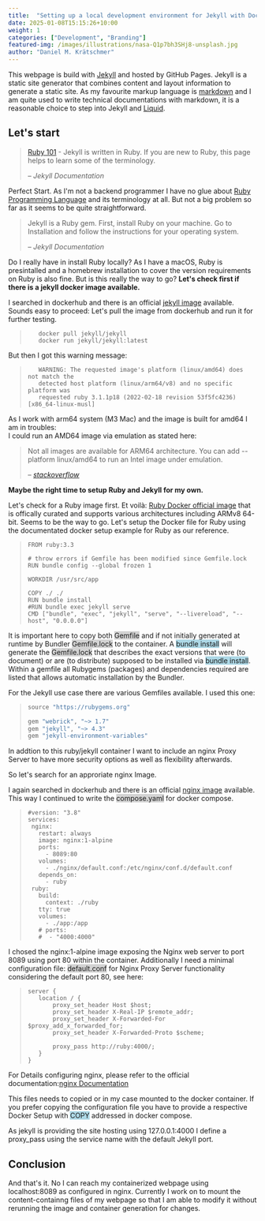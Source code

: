 ```yaml
---
title:  "Setting up a local development environment for Jekyll with Docker"
date: 2025-01-08T15:15:26+10:00
weight: 1
categories: ["Development", "Branding"]
featured-img: /images/illustrations/nasa-Q1p7bh3SHj8-unsplash.jpg
author: "Daniel M. Krätschmer"
---
```



This webpage is build with [Jekyll](https://jekyllrb.com) and hosted by GitHub Pages. 
Jekyll is a static site generator that combines content and layout information to generate a static site.
As my favourite markup language is [markdown](https://www.markdownguide.org) 
and I am quite used to write technical documentations with markdown,
it is a reasonable choice to step into Jekyll and [Liquid](https://github.com/Shopify/liquid/wiki). 

## Let's start

> [Ruby 101](https://jekyllrb.com/docs/ruby-101/) - Jekyll is written in Ruby. If you are new to Ruby, this page helps to learn some of the terminology. 
>
> – _Jekyll Documentation_

Perfect Start. As I'm not a backend programmer I have no glue about
[Ruby Programming Language](https://www.ruby-lang.org/en/) and its terminology at all. 
But not a big problem so far as it seems to be quite straightforward.

> Jekyll is a Ruby gem. First, install Ruby on your machine. Go to Installation and follow the instructions for your operating system.
>
> – _Jekyll Documentation_

Do I really have in install Ruby locally? As I have a macOS, Ruby is presintalled and a homebrew installation to cover the version requirements on Ruby is also fine. But is this really the way to go? </b>
**Let's check first if there is a jekyll docker image available.**

I searched in dockerhub and there is an official [jekyll image](https://hub.docker.com/r/jekyll/jekyll/) available. 
Sounds easy to proceed: Let's pull the image from dockerhub and run it for further testing.  

>```shell
>    docker pull jekyll/jekyll
>    docker run jekyll/jekyll:latest 
>```

But then I got this warning message: 

>```shell
>    WARNING: The requested image's platform (linux/amd64) does not match the
>    detected host platform (linux/arm64/v8) and no specific platform was
>    requested ruby 3.1.1p18 (2022-02-18 revision 53f5fc4236) [x86_64-linux-musl]
>```

As I work with arm64 system (M3 Mac) and the image is built for amd64 I am in troubles:  
I could run an AMD64 image via emulation as stated here: 

> Not all images are available for ARM64 architecture. You can add --platform linux/amd64 to run an Intel image under emulation.
>
> – [_stackoverflow_](https://stackoverflow.com/questions/67458621/how-to-run-amd64-docker-image-on-arm64-host-platform)

**Maybe the right time to setup Ruby and Jekyll for my own.**

Let's check for a Ruby image first. Et voilà: [Ruby Docker official image](https://hub.docker.com/_/ruby) 
that is offically curated and supports various architectures including ARMv8 64-bit. Seems to be the way to go. 
Let's setup the Docker file for Ruby using the documentated docker setup example for Ruby as our reference.  

>```shell
>FROM ruby:3.3
>
># throw errors if Gemfile has been modified since Gemfile.lock
>RUN bundle config --global frozen 1
>
>WORKDIR /usr/src/app
>
>COPY ./ ./
>RUN bundle install
>#RUN bundle exec jekyll serve
>CMD ["bundle", "exec", "jekyll", "serve", "--livereload", "--host", "0.0.0.0"]
>```

It is important here to copy both <span style="background-color: lightgrey">Gemfile</span> 
and if not initially generated at runtime by Bundler 
<span style="background-color: lightgrey">Gemfile.lock</span> to the container. 
A <span style="background-color: lightblue">bundle install</span> will generate the <span style="background-color: lightgrey">Gemfile.lock</span> that describes the exact versions that were (to document) or are (to distribute) supposed to be installed via <span style="background-color: lightblue">bundle install</span>.
Within a gemfile all Rubygems (packages) and dependencies required are listed
that allows automatic installation by the Bundler.

For the Jekyll use case there are various Gemfiles available. I used this one: 
>```ruby
>source "https://rubygems.org"
>
>gem "webrick", "~> 1.7"
>gem "jekyll", "~> 4.3"
>gem "jekyll-environment-variables"
>```
In addtion to this ruby/jekyll container I want to include an nginx Proxy Server to have more security options as well as flexibility afterwards. 

So let's search for an approriate nginx Image. 

I again searched in dockerhub and there is an official [nginx image](https://hub.docker.com/_/nginx) available.   
This way I continued to write the <span style="background-color: lightgrey">compose.yaml</span> for docker compose. 

>```docker
>#version: "3.8"
>services:
>  nginx:
>    restart: always
>    image: nginx:1-alpine
>    ports:
>      - 8089:80
>    volumes:
>      - ./nginx/default.conf:/etc/nginx/conf.d/default.conf
>    depends_on:
>      - ruby
>  ruby:
>    build:
>      context: ./ruby
>    tty: true
>    volumes:
>      - ./app:/app
>    # ports:
>    #  - "4000:4000"
>```

I chosed the nginx:1-alpine image exposing the Nginx web server to port 8089 using port 80 within the container. 
Additionally I need a minimal configuration file: <span style="background-color: lightgrey">default.conf</span> for Nginx Proxy Server functionality
considering the default port 80, see here: 

>```shell
> server {
>    location / {
>        proxy_set_header Host $host;
>        proxy_set_header X-Real-IP $remote_addr;
>        proxy_set_header X-Forwarded-For $proxy_add_x_forwarded_for;
>        proxy_set_header X-Forwarded-Proto $scheme;
>
>        proxy_pass http://ruby:4000/;
>    }
>}
>```

For Details configuring nginx, please refer to the official documentation:[nginx Documentation](https://nginx.org/en/docs/)

This files needs to copied or in my case mounted to the docker container. 
If you prefer copying the configuration file you have to provide a respective 
Docker Setup with <span style="background-color: lightblue">COPY</span> addressed in docker compose.  

As jekyll is providing the site hosting using 127.0.0.1:4000 
I define a proxy_pass using the service name with the default Jekyll port.  

## Conclusion

And that's it. No I can reach my containerized webpage using localhost:8089 as configured in nginx. 
Currently I work on to mount the content-containng files of my webpage so that I am able to modify it without rerunning the image and container generation for changes.  
